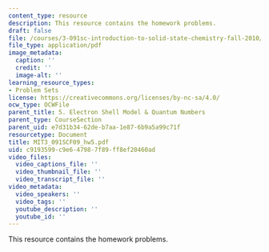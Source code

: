 ```yaml
---
content_type: resource
description: This resource contains the homework problems.
draft: false
file: /courses/3-091sc-introduction-to-solid-state-chemistry-fall-2010/c9193599c9e647987f89ff8ef20460ad_MIT3_091SCF09_hw5.pdf
file_type: application/pdf
image_metadata:
  caption: ''
  credit: ''
  image-alt: ''
learning_resource_types:
- Problem Sets
license: https://creativecommons.org/licenses/by-nc-sa/4.0/
ocw_type: OCWFile
parent_title: 5. Electron Shell Model & Quantum Numbers
parent_type: CourseSection
parent_uid: e7d31b34-62de-b7aa-1e87-6b9a5a99c71f
resourcetype: Document
title: MIT3_091SCF09_hw5.pdf
uid: c9193599-c9e6-4798-7f89-ff8ef20460ad
video_files:
  video_captions_file: ''
  video_thumbnail_file: ''
  video_transcript_file: ''
video_metadata:
  video_speakers: ''
  video_tags: ''
  youtube_description: ''
  youtube_id: ''
---
```

This resource contains the homework problems.